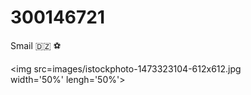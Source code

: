 # 300146721
Smail 
🇩🇿 ⚽


<img src=images/istockphoto-1473323104-612x612.jpg width='50%' lengh='50%'>
